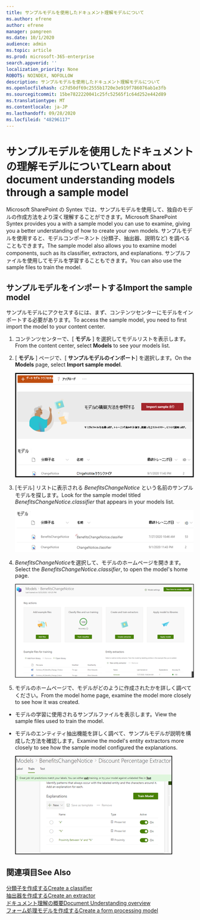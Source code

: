 ```yaml
---
title: サンプルモデルを使用したドキュメント理解モデルについて
ms.author: efrene
author: efrene
manager: pamgreen
ms.date: 10/1/2020
audience: admin
ms.topic: article
ms.prod: microsoft-365-enterprise
search.appverid: ''
localization_priority: None
ROBOTS: NOINDEX, NOFOLLOW
description: サンプルモデルを使用したドキュメント理解モデルについて
ms.openlocfilehash: c27d50df69c2555b1720e3e919f786076ab1e3fb
ms.sourcegitcommit: 15be7822220041c25fc52565f1c64d252e442d89
ms.translationtype: MT
ms.contentlocale: ja-JP
ms.lasthandoff: 09/28/2020
ms.locfileid: "48296117"
---
```

# <a name="learn-about-document-understanding-models-through-a-sample-model"></a><span data-ttu-id="19e21-103">サンプルモデルを使用したドキュメントの理解モデルについて</span><span class="sxs-lookup"><span data-stu-id="19e21-103">Learn about document understanding models through a sample model</span></span>

<span data-ttu-id="19e21-104">Microsoft SharePoint の Syntex では、サンプルモデルを使用して、独自のモデルの作成方法をより深く理解することができます。</span><span class="sxs-lookup"><span data-stu-id="19e21-104">Microsoft SharePoint Syntex provides you a with a sample model you can use to examine, giving you a better understanding of how to create your own models.</span></span> <span data-ttu-id="19e21-105">サンプルモデルを使用すると、モデルコンポーネント (分類子、抽出器、説明など) を調べることもできます。</span><span class="sxs-lookup"><span data-stu-id="19e21-105">The sample model also allows you to examine model components, such as its classifier, extractors, and explanations.</span></span> <span data-ttu-id="19e21-106">サンプルファイルを使用してモデルを学習することもできます。</span><span class="sxs-lookup"><span data-stu-id="19e21-106">You can also use the sample files to train the model.</span></span>

## <a name="import-the-sample-model"></a><span data-ttu-id="19e21-107">サンプルモデルをインポートする</span><span class="sxs-lookup"><span data-stu-id="19e21-107">Import the sample model</span></span>

<span data-ttu-id="19e21-108">サンプルモデルにアクセスするには、まず、コンテンツセンターにモデルをインポートする必要があります。</span><span class="sxs-lookup"><span data-stu-id="19e21-108">To access the sample model, you need to first import the model to your content center.</span></span>

1. <span data-ttu-id="19e21-109">コンテンツセンターで、[ **モデル** ] を選択してモデルリストを表示します。</span><span class="sxs-lookup"><span data-stu-id="19e21-109">From the content center, select **Models** to see your models list.</span></span></br>
2. <span data-ttu-id="19e21-110">[ **モデル** ] ページで、[ **サンプルモデルのインポート**] を選択します。</span><span class="sxs-lookup"><span data-stu-id="19e21-110">On the **Models** page, select **Import sample model**.</span></span></br>

    ![サンプルモデルのインポート](../media/content-understanding/import-sample-model.png) </br>

3. <span data-ttu-id="19e21-112">[モデル] リストに表示される *BenefitsChangeNotice* という名前のサンプルモデルを探します。</span><span class="sxs-lookup"><span data-stu-id="19e21-112">Look for the sample model titled *BenefitsChangeNotice.classifier* that appears in your models list.</span></span></br>

    ![サンプルモデル](../media/content-understanding/sample-model.png) </br>

4. <span data-ttu-id="19e21-114">*BenefitsChangeNotice*を選択して、モデルのホームページを開きます。</span><span class="sxs-lookup"><span data-stu-id="19e21-114">Select the *BenefitsChangeNotice.classifier*, to open the model's home page.</span></span></br>
  
     ![サンプルホームページ](../media/content-understanding/sample-home-page.png)

5. <span data-ttu-id="19e21-116">モデルのホームページで、モデルがどのように作成されたかを詳しく調べてください。</span><span class="sxs-lookup"><span data-stu-id="19e21-116">From the model home page, examine the model more closely to see how it was created.</span></span>
 
- <span data-ttu-id="19e21-117">モデルの学習に使用されるサンプルファイルを表示します。</span><span class="sxs-lookup"><span data-stu-id="19e21-117">View the sample files used to train the model.</span></span>
- <span data-ttu-id="19e21-118">モデルのエンティティ抽出機能を詳しく調べて、サンプルモデルが説明を構成した方法を確認します。</span><span class="sxs-lookup"><span data-stu-id="19e21-118">Examine the model's entity extractors more closely to see how the sample model configured the explanations.</span></span>

   ![サンプルモデルエクストラクター](../media/content-understanding/entity-extractors.png)  

## <a name="see-also"></a><span data-ttu-id="19e21-120">関連項目</span><span class="sxs-lookup"><span data-stu-id="19e21-120">See Also</span></span>
[<span data-ttu-id="19e21-121">分類子を作成する</span><span class="sxs-lookup"><span data-stu-id="19e21-121">Create a classifier</span></span>](create-a-classifier.md)</br>
[<span data-ttu-id="19e21-122">抽出器を作成する</span><span class="sxs-lookup"><span data-stu-id="19e21-122">Create an extractor</span></span>](create-an-extractor.md)</br>
[<span data-ttu-id="19e21-123">ドキュメント理解の概要</span><span class="sxs-lookup"><span data-stu-id="19e21-123">Document Understanding overview</span></span>](document-understanding-overview.md)</br>
[<span data-ttu-id="19e21-124">フォーム処理モデルを作成する</span><span class="sxs-lookup"><span data-stu-id="19e21-124">Create a form processing model</span></span>](create-a-form-processing-model.md)  
